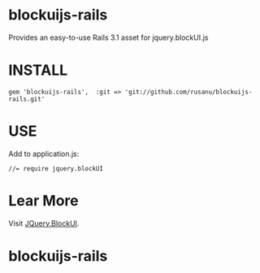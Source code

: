 blockuijs-rails
===============

Provides an easy-to-use Rails 3.1 asset for jquery.blockUI.js

INSTALL
=======

    gem 'blockuijs-rails',  :git => 'git://github.com/rusanu/blockuijs-rails.git'

USE
===

Add to application.js:

    //= require jquery.blockUI

Lear More
=========

Visit [JQuery.BlockUI](http://www.malsup.com/jquery/block).
# blockuijs-rails
